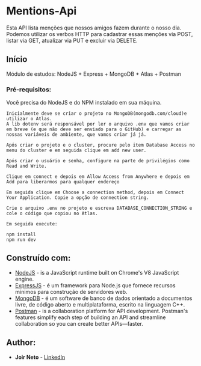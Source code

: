 # Mentions-Api

Esta API lista menções que nossos amigos fazem durante o nosso dia. Podemos utilizar os verbos HTTP para cadastrar essas menções via POST, listar via GET, atualizar via PUT e excluir via DELETE.

## Início

Módulo de estudos: NodeJS + Express + MongoDB + Atlas + Postman

### Pré-requisitos:

Você precisa do NodeJS e do NPM instalado em sua máquina.

```
Inicialmente deve se criar o projeto no MongoDB(mongodb.com/cloud)e utilizar o Atlas.
A lib dotenv será responsável por ler o arquivo .env que vamos criar em breve (e que não deve ser enviado para o GitHub) e carregar as nossas variáveis de ambiente, que vamos criar já já.

Após criar o projeto e o cluster, procure pelo item Database Access no menu do cluster e em seguida clique em add new user.

Após criar o usuário e senha, configure na parte de privilégios como Read and Write.

Clique em connect e depois em Allow Access from Anywhere e depois em Add para liberarmos para qualquer endereço

Em seguida clique em Choose a connection method, depois em Connect Your Application. Copie a opção de connection string.

Crie o arquivo .env no projeto e escreva DATABASE_CONNECTION_STRING e cole o código que copiou no Atlas.

Em seguida execute:

npm install
npm run dev
```

## Construído com:

* [NodeJS](https://nodejs.org/en/) - is a JavaScript runtime built on Chrome's V8 JavaScript engine.
* [ExpressJS](https://expressjs.com/pt-br/) - é um framework para Node.js que fornece recursos mínimos para construção de servidores web. 
* [MongoDB](https://www.mongodb.com/) - é um software de banco de dados orientado a documentos livre, de código aberto e multiplataforma, escrito na linguagem C++.
* [Postman](https://www.postman.com/) - is a collaboration platform for API development. Postman's features simplify each step of building an API and streamline collaboration so you can create better APIs—faster.


## Author:

* **Joir Neto** - [LinkedIn](https://www.linkedin.com/in/joir-neto/)
 
